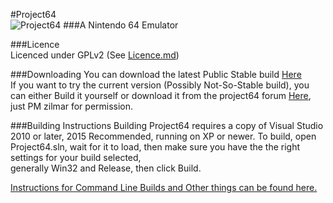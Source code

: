 #Project64  
![Project64](http://i.imgur.com/8b6Qono.png)
###A Nintendo 64 Emulator  

###Licence  
Licenced under GPLv2 (See [Licence.md](https://github.com/project64/project64/blob/master/licence.md))

###Downloading
You can download the latest Public Stable build [Here](http://www.pj64-emu.com/downloads/project64/binaries/)  
If you want to try the current version (Possibly Not-So-Stable build), you can either Build it yourself or download it from the project64 forum [Here](http://forum.pj64-emu.com/forumdisplay.php?f=10), just PM zilmar for permission.


###Building Instructions
Building Project64 requires a copy of Visual Studio 2010 or later, 2015 Recommended, running on XP or newer.
To build, open Project64.sln, wait for it to load, then make sure you have the the right settings for your build selected,  
generally Win32 and Release, then click Build. 

[Instructions for Command Line Builds and Other things can be found here.](https://github.com/project64/project64/wiki/Building)

